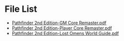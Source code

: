 # File List

- [Pathfinder 2nd Edition-GM Core Remaster.pdf](https://github.com/darkbard81/DeepResearch/blob/main/Pathfinder%202nd%20Edition-GM%20Core%20Remaster.pdf)
- [Pathfinder 2nd Edition-Player Core Remaster.pdf](https://github.com/darkbard81/DeepResearch/blob/main/Pathfinder%202nd%20Edition-Player%20Core%20Remaster.pdf)
- [Pathfinder 2nd Edition-Lost Omens World Guide.pdf](https://github.com/darkbard81/DeepResearch/blob/main/Pathfinder%202nd%20Edition-Lost%20Omens%20World%20Guide.pdf)
